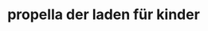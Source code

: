 ---
title: "propella der laden für kinder"
url: /feldkirch/propella-der-laden-fuer-kinder/
shop: Kleidung
---